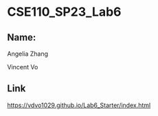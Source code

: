 # CSE110_SP23_Lab6

## Name:
Angelia Zhang

Vincent Vo

## Link
https://vdvo1029.github.io/Lab6_Starter/index.html
